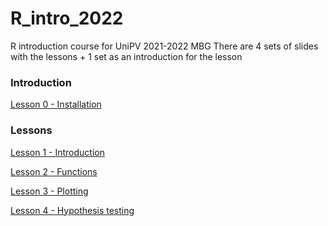 
# R_intro_2022
R introduction course for UniPV 2021-2022 MBG
There are 4 sets of slides with the lessons + 1 set as an introduction for the lesson
### Introduction
[Lesson 0 - Installation](https://tiagonardi.github.io/R_intro_2022/R_lesson0.html)
### Lessons
[Lesson 1 - Introduction](https://tiagonardi.github.io/R_intro_2022/R_lesson1.html)

[Lesson 2 - Functions](https://tiagonardi.github.io/R_intro_2022/R_lesson2.html)

[Lesson 3 - Plotting](https://tiagonardi.github.io/R_intro_2022/R_lesson3.html)

[Lesson 4 - Hypothesis testing](https://tiagonardi.github.io/R_intro_2022/R_lesson4.html)
